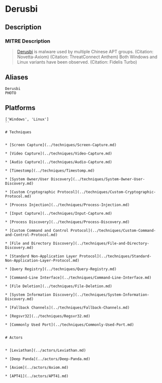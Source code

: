 
# Derusbi

## Description

### MITRE Description

> [Derusbi](https://attack.mitre.org/software/S0021) is malware used by multiple Chinese APT groups. (Citation: Novetta-Axiom) (Citation: ThreatConnect Anthem) Both Windows and Linux variants have been observed. (Citation: Fidelis Turbo)

## Aliases

```
Derusbi
PHOTO
```

## Platforms

```
['Windows', 'Linux']
``

# Techniques


* [Screen Capture](../techniques/Screen-Capture.md)

* [Video Capture](../techniques/Video-Capture.md)
    
* [Audio Capture](../techniques/Audio-Capture.md)
    
* [Timestomp](../techniques/Timestomp.md)
    
* [System Owner/User Discovery](../techniques/System-Owner-User-Discovery.md)
    
* [Custom Cryptographic Protocol](../techniques/Custom-Cryptographic-Protocol.md)
    
* [Process Injection](../techniques/Process-Injection.md)
    
* [Input Capture](../techniques/Input-Capture.md)
    
* [Process Discovery](../techniques/Process-Discovery.md)
    
* [Custom Command and Control Protocol](../techniques/Custom-Command-and-Control-Protocol.md)
    
* [File and Directory Discovery](../techniques/File-and-Directory-Discovery.md)
    
* [Standard Non-Application Layer Protocol](../techniques/Standard-Non-Application-Layer-Protocol.md)
    
* [Query Registry](../techniques/Query-Registry.md)
    
* [Command-Line Interface](../techniques/Command-Line-Interface.md)
    
* [File Deletion](../techniques/File-Deletion.md)
    
* [System Information Discovery](../techniques/System-Information-Discovery.md)
    
* [Fallback Channels](../techniques/Fallback-Channels.md)
    
* [Regsvr32](../techniques/Regsvr32.md)
    
* [Commonly Used Port](../techniques/Commonly-Used-Port.md)
    

# Actors


* [Leviathan](../actors/Leviathan.md)

* [Deep Panda](../actors/Deep-Panda.md)
    
* [Axiom](../actors/Axiom.md)
    
* [APT41](../actors/APT41.md)
    
